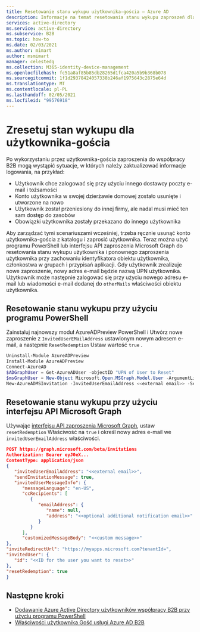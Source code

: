 ```yaml
---
title: Resetowanie stanu wykupu użytkownika-gościa — Azure AD
description: Informacje na temat resetowania stanu wykupu zaproszeń dla Azure Active Directory użytkowników systemu B2B w usłudze Azure AD.
services: active-directory
ms.service: active-directory
ms.subservice: B2B
ms.topic: how-to
ms.date: 02/03/2021
ms.author: mimart
author: msmimart
manager: celestedg
ms.collection: M365-identity-device-management
ms.openlocfilehash: fc51a8af85b85db28265d1fca420a5b9b368b078
ms.sourcegitcommit: 1f1d29378424057338b246af1975643c2875e64d
ms.translationtype: MT
ms.contentlocale: pl-PL
ms.lasthandoff: 02/05/2021
ms.locfileid: "99576918"
---
```

# <a name="reset-redemption-status-for-a-guest-user"></a>Zresetuj stan wykupu dla użytkownika-gościa

Po wykorzystaniu przez użytkownika-gościa zaproszenia do współpracy B2B mogą wystąpić sytuacje, w których należy zaktualizować informacje logowania, na przykład:

- Użytkownik chce zalogować się przy użyciu innego dostawcy poczty e-mail i tożsamości
- Konto użytkownika w swojej dzierżawie domowej zostało usunięte i utworzone na nowo
- Użytkownik został przeniesiony do innej firmy, ale nadal musi mieć ten sam dostęp do zasobów
- Obowiązki użytkownika zostały przekazano do innego użytkownika

Aby zarządzać tymi scenariuszami wcześniej, trzeba ręcznie usunąć konto użytkownika-gościa z katalogu i zaprosić użytkownika. Teraz można użyć programu PowerShell lub interfejsu API zaproszenia Microsoft Graph do resetowania stanu wykupu użytkownika i ponownego zaproszenia użytkownika przy zachowaniu identyfikatora obiektu użytkownika, członkostwa w grupach i przypisań aplikacji. Gdy użytkownik zrealizuje nowe zaproszenie, nowy adres e-mail będzie nazwą UPN użytkownika. Użytkownik może następnie zalogować się przy użyciu nowego adresu e-mail lub wiadomości e-mail dodanej do `otherMails` właściwości obiektu użytkownika.

## <a name="use-powershell-to-reset-redemption-status"></a>Resetowanie stanu wykupu przy użyciu programu PowerShell

Zainstaluj najnowszy moduł AzureADPreview PowerShell i Utwórz nowe zaproszenie z `InvitedUserEMailAddress` ustawionym nowym adresem e-mail, a następnie `ResetRedemption` Ustaw wartość `true` .

```powershell  
Uninstall-Module AzureADPreview 
Install-Module AzureADPreview 
Connect-AzureAD 
$ADGraphUser = Get-AzureADUser -objectID "UPN of User to Reset"  
$msGraphUser = New-Object Microsoft.Open.MSGraph.Model.User -ArgumentList $ADGraphUser.ObjectId 
New-AzureADMSInvitation -InvitedUserEmailAddress <<external email>> -SendInvitationMessage $True -InviteRedirectUrl "http://myapps.microsoft.com" -InvitedUser $msGraphUser -ResetRedemption $True 
```

## <a name="use-microsoft-graph-api-to-reset-redemption-status"></a>Resetowanie stanu wykupu przy użyciu interfejsu API Microsoft Graph

Używając [interfejsu API zaproszenia Microsoft Graph](/graph/api/resources/invitation?view=graph-rest-1.0), ustaw `resetRedemption` Właściwość na `true` i określ nowy adres e-mail we `invitedUserEmailAddress` właściwości.

```json
POST https://graph.microsoft.com/beta/invitations  
Authorization: Bearer eyJ0eX...  
ContentType: application/json  
{  
   "invitedUserEmailAddress": "<<external email>>",  
   "sendInvitationMessage": true,  
   "invitedUserMessageInfo": {  
      "messageLanguage": "en-US",  
      "ccRecipients": [  
         {  
            "emailAddress": {  
               "name": null,  
               "address": "<<optional additional notification email>>"  
            }  
         } 
      ],  
      "customizedMessageBody": "<<custom message>>"  
},  
"inviteRedirectUrl": "https://myapps.microsoft.com?tenantId=",  
"invitedUser": {  
   "id": "<<ID for the user you want to reset>>"  
}, 
"resetRedemption": true 
}
```

## <a name="next-steps"></a>Następne kroki

- [Dodawanie Azure Active Directory użytkowników współpracy B2B przy użyciu programu PowerShell](customize-invitation-api.md#powershell)
- [Właściwości użytkownika Gość usługi Azure AD B2B](user-properties.md)
